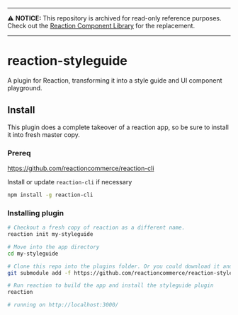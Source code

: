 ***

:warning: **NOTICE:** This repository is archived for read-only reference purposes. Check out the [Reaction Component Library](https://github.com/reactioncommerce/reaction-component-library) for the replacement.
 
***

# reaction-styleguide
A plugin for Reaction, transforming it into a style guide and UI component playground.

## Install

This plugin does a complete takeover of a reaction app, so be sure to install it into fresh master copy.

### Prereq

https://github.com/reactioncommerce/reaction-cli

Install or update `reaction-cli` if necessary

```sh
npm install -g reaction-cli
```

### Installing plugin

```sh
# Checkout a fresh copy of reaction as a different name.
reaction init my-styleguide

# Move into the app directory
cd my-styleguide

# Clone this repo into the plugins folder. Or you could download it and unzip there if you prefer
git submodule add -f https://github.com/reactioncommerce/reaction-styleguide.git imports/plugins/custom/styleguide

# Run reaction to build the app and install the styleguide plugin
reaction

# running on http://localhost:3000/
```
